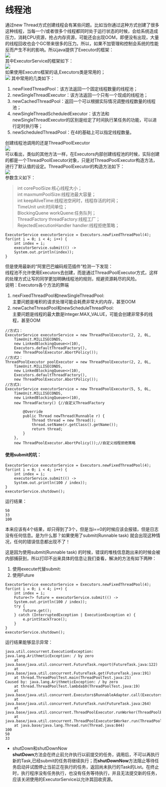 

# 线程池

通过new Thread方式创建线程会有某些问题。比如当你通过这种方式创建了很多这种线程，当每一个/或者很多个线程都同时处于运行状态的时候，会给系统造成压力，消耗CPU资源，抢占内存资源，可能还会出现OOM，即便没有出现，大量的线程回收也会个GC带来很多的压力。所以，如果不加管理和控制会系统的性能反而产生不利的影响。所以java提供了Executor的框架：  
![](http://mmbiz.qpic.cn/mmbiz_png/UtWdDgynLdYDPoQEO7GgMyibfmPichu64I5og0ucYcTebOvkiaJxHbQOaz3UR5bX0IbwzhGKH6DbbmDcAk5Sdk87g/640?wx_fmt=png&wxfrom=5&wx_lazy=1)     
其中ExecutorService的框架如下：   
![](http://mmbiz.qpic.cn/mmbiz_png/UtWdDgynLdYDPoQEO7GgMyibfmPichu64IzUWVPs88Ru6CAwfscbibAqjPuVm5ks6FC3ABRFaiaYm74icfs0LNRtiaDw/640?wx_fmt=png&wxfrom=5&wx_lazy=1)    
如果使用Executro框架的话,Executors类是常用的；  
![](http://mmbiz.qpic.cn/mmbiz_png/UtWdDgynLdYDPoQEO7GgMyibfmPichu64IzUWVPs88Ru6CAwfscbibAqjPuVm5ks6FC3ABRFaiaYm74icfs0LNRtiaDw/640?wx_fmt=png&wxfrom=5&wx_lazy=1)
其中常用的几类如下：        
1. newFixedThreadPool：该方法返回一个固定线程数量的线程池；
2. newSingleThreadExecutor：该方法返回一个只有一个现成的线程池；
3. newCachedThreadPool：返回一个可以根据实际情况调整线程数量的线程池；
4. newSingleThreadScheduledExecutor：该方法和newSingleThreadExecutor的区别是给定了时间执行某任务的功能，可以进行定时执行等；
5. newScheduledThreadPool：在4的基础上可以指定线程数量。    

创建线程池调用的还是ThreadPoolExecutor  
![](http://mmbiz.qpic.cn/mmbiz_png/UtWdDgynLdYDPoQEO7GgMyibfmPichu64IBo0AgLmFScubUShsdIuSNv51NpGBsRxMcMGn58kph29EiardcmtUoGw/640?wx_fmt=png&wxfrom=5&wx_lazy=1)   
可以看出，类似的其他方法一样，在Executors内部创建线程池的时候，实际创建的都是一个ThreadPoolExecutor对象，只是对ThreadPoolExecutor构造方法，进行了默认值的设定。ThreadPoolExecutor的构造方法如下：    
![](http://mmbiz.qpic.cn/mmbiz_png/UtWdDgynLdYDPoQEO7GgMyibfmPichu64IzPMmmQBv2npR4FfGaNUicZrjmMqPMV9kSIgAA35icDKKAl2fAcCuHmrw/640?wx_fmt=png&wxfrom=5&wx_lazy=1)  
参数含义如下：
> int corePoolSize:核心线程大小；   
> int maxmumPoolSize:线程池最大容量；   
> int keepAliveTime:线程池空闲时，线程存活的时间；  
> TimeUnit unit:时间单位；  
> BlockingQuene<Runable> workQuene:任务队列；   
> ThreadFactory threadFactory:线程工厂；    
> RejectedExecutionHandler handler:线程拒绝策略；   

```
ExecutorService executorService = Executors.newFixedThreadPool(4);
for(int i = 0; i < 4; i++) {
    int index = i;
    executorService.submit(() -> 
    System.out.println(index));
}
```
但是使用最新的“阿里巴巴编码规范插件”检测一下发现：  
线程池不允许使用Executors去创建，而是通过ThreadPoolExecutor方式，这样的处理方式让写的同学更加明确线程池的规则，规避资源耗尽的风险。  
说明：Executors各个方法的弊端   
1. nexFixedThreadPool和newSingleThreadPool:         
主要问题是堆积的请求处理可能会耗费非常大的内存，甚至OOM
2. newCacheThreadPool和newScheduleThreadPool:           
主要问题是线程的最大数是Integer.MAX_VALUE，可能会创建非常多的线程，甚至OOM

```
//方式1：
ExecutorService executorService = new ThreadPoolExecutor(2, 2, 0L, 
    TimeUnit.MILLISECONDS, 
    new LinkedBlockingQueue<>(10),
    Executors.defaultThreadFactory(),
    new ThreadPoolExecutor.AbortPolicy());
//方式2：
ThreadPoolExecutor poolExecutor = new ThreadPoolExecutor(2, 2, 0L, 
    TimeUnit.MILLISECONDS, 
    new LinkedBlockingQueue<>(10),
    Executors.defaultThreadFactory(),
    new ThreadPoolExecutor.AbortPolicy());
//方式3:	
ExecutorService executorService = new ThreadPoolExecutor(5, 5, 0L, 
    TimeUnit.MILLISECONDS, 
    new LinkedBlockingQueue<>(10),
    new ThreadFactory() {//自定义ThreadFactory
    	
    	@Override
    	public Thread newThread(Runnable r) {
    		Thread thread = new Thread();
    		thread.setName(r.getClass().getName());
    		return thread;
    	}
    },
    new ThreadPoolExecutor.AbortPolicy());//自定义线程拒绝策略
```

#### 使用submit的坑：
```
ExecutorService executorService = Executors.newFixedThreadPool(4);
for(int i = 0; i < 4; i++) {
	int index = i;
	executorService.submit(() -> 
	System.out.println(100 / index));
}
executorService.shutdown();
```
运行结果：
```
50
33
100
``` 
本来应该有4个结果，却只得到了3个，但是当i==0的时候应该会报错，但是日志没有任何信息。是为什么那？如果使用了submit(Runnable task) 就会出现这种情况，任何的错误信息都出现不了！

这是因为使用submit(Runnable task) 的时候，错误的堆栈信息跑出来的时候会被内部捕获到，所以打印不出来具体的信息让我们查看，解决的方法有如下两种：
1. 使用execute代替submit:
2. 使用Future   
```
ExecutorService executorService = Executors.newFixedThreadPool(4);
for(int i = 0; i < 4; i++) {
	int index = i;
	Future<?> future = executorService.submit(() ->
	System.out.println(100 / index));
	try {
		future.get();
	} catch (InterruptedException | ExecutionException e) {
		e.printStackTrace();
	}
}
executorService.shutdown();
```
运行结果能够显示异常：
```
java.util.concurrent.ExecutionException: java.lang.ArithmeticException: / by zero
	at java.base/java.util.concurrent.FutureTask.report(FutureTask.java:122)
	at java.base/java.util.concurrent.FutureTask.get(FutureTask.java:191)
	at thread.ThreadPoolTest.main(ThreadPoolTest.java:21)
Caused by: java.lang.ArithmeticException: / by zero
	at thread.ThreadPoolTest.lambda$0(ThreadPoolTest.java:19)
	at java.base/java.util.concurrent.Executors$RunnableAdapter.call(Executors.java:514)
	at java.base/java.util.concurrent.FutureTask.run(FutureTask.java:264)
	at java.base/java.util.concurrent.ThreadPoolExecutor.runWorker(ThreadPoolExecutor.java:1167)
	at java.base/java.util.concurrent.ThreadPoolExecutor$Worker.run(ThreadPoolExecutor.java:641)
	at java.base/java.lang.Thread.run(Thread.java:844)
100
50
33

```
- shutDown和shutDownNow     
**shutDown**方法会在终止前允许执行以前提交的任务，调用后，不可以再执行新的Task,已经submit的任务将继续执行；而**shutDownNow**方法阻止等待任务启动并试图停止当前正在执行的任务，返回尚未执行的Task的List。在终止时，执行程序没有任务执行，也没有任务等待执行，并且无法提交新的任务，应该关闭使用的ExecutorService以允许其回收资源。